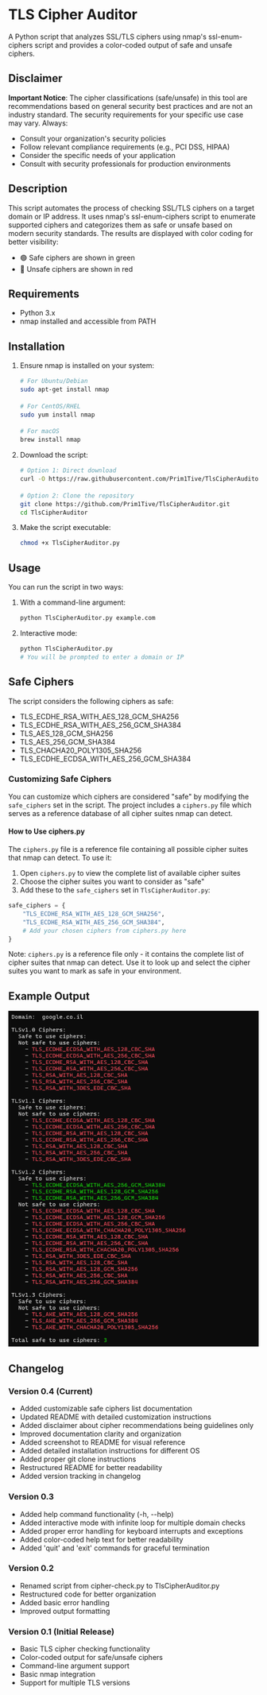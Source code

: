 # TLS Cipher Auditor

A Python script that analyzes SSL/TLS ciphers using nmap's ssl-enum-ciphers script and provides a color-coded output of safe and unsafe ciphers.

## Disclaimer

**Important Notice**: The cipher classifications (safe/unsafe) in this tool are recommendations based on general security best practices and are not an industry standard. The security requirements for your specific use case may vary. Always:
- Consult your organization's security policies
- Follow relevant compliance requirements (e.g., PCI DSS, HIPAA)
- Consider the specific needs of your application
- Consult with security professionals for production environments

## Description

This script automates the process of checking SSL/TLS ciphers on a target domain or IP address. It uses nmap's ssl-enum-ciphers script to enumerate supported ciphers and categorizes them as safe or unsafe based on modern security standards. The results are displayed with color coding for better visibility:
- 🟢 Safe ciphers are shown in green
- 🔴 Unsafe ciphers are shown in red

## Requirements

- Python 3.x
- nmap installed and accessible from PATH

## Installation

1. Ensure nmap is installed on your system:
   ```bash
   # For Ubuntu/Debian
   sudo apt-get install nmap

   # For CentOS/RHEL
   sudo yum install nmap

   # For macOS
   brew install nmap
   ```

2. Download the script:
   ```bash
   # Option 1: Direct download
   curl -O https://raw.githubusercontent.com/Prim1Tive/TlsCipherAuditor/main/TlsCipherAuditor.py
   
   # Option 2: Clone the repository
   git clone https://github.com/Prim1Tive/TlsCipherAuditor.git
   cd TlsCipherAuditor
   ```

3. Make the script executable:
   ```bash
   chmod +x TlsCipherAuditor.py
   ```

## Usage

You can run the script in two ways:

1. With a command-line argument:
   ```bash
   python TlsCipherAuditor.py example.com
   ```

2. Interactive mode:
   ```bash
   python TlsCipherAuditor.py
   # You will be prompted to enter a domain or IP
   ```

## Safe Ciphers

The script considers the following ciphers as safe:
- TLS_ECDHE_RSA_WITH_AES_128_GCM_SHA256
- TLS_ECDHE_RSA_WITH_AES_256_GCM_SHA384
- TLS_AES_128_GCM_SHA256
- TLS_AES_256_GCM_SHA384
- TLS_CHACHA20_POLY1305_SHA256
- TLS_ECDHE_ECDSA_WITH_AES_256_GCM_SHA384

### Customizing Safe Ciphers

You can customize which ciphers are considered "safe" by modifying the `safe_ciphers` set in the script. The project includes a `ciphers.py` file which serves as a reference database of all cipher suites nmap can detect.

#### How to Use ciphers.py
The `ciphers.py` file is a reference file containing all possible cipher suites that nmap can detect. To use it:

1. Open `ciphers.py` to view the complete list of available cipher suites
2. Choose the cipher suites you want to consider as "safe"
3. Add these to the `safe_ciphers` set in `TlsCipherAuditor.py`:
```python
safe_ciphers = {
    "TLS_ECDHE_RSA_WITH_AES_128_GCM_SHA256",
    "TLS_ECDHE_RSA_WITH_AES_256_GCM_SHA384",
    # Add your chosen ciphers from ciphers.py here
}
```

Note: `ciphers.py` is a reference file only - it contains the complete list of cipher suites that nmap can detect. Use it to look up and select the cipher suites you want to mark as safe in your environment.

## Example Output 
![screenshot](/image/cipher-check-output.png "Optional title")

## Changelog

### Version 0.4 (Current)
- Added customizable safe ciphers list documentation
- Updated README with detailed customization instructions
- Added disclaimer about cipher recommendations being guidelines only
- Improved documentation clarity and organization
- Added screenshot to README for visual reference
- Added detailed installation instructions for different OS
- Added proper git clone instructions
- Restructured README for better readability
- Added version tracking in changelog

### Version 0.3
- Added help command functionality (-h, --help)
- Added interactive mode with infinite loop for multiple domain checks
- Added proper error handling for keyboard interrupts and exceptions
- Added color-coded help text for better readability
- Added 'quit' and 'exit' commands for graceful termination

### Version 0.2
- Renamed script from cipher-check.py to TlsCipherAuditor.py
- Restructured code for better organization
- Added basic error handling
- Improved output formatting

### Version 0.1 (Initial Release)
- Basic TLS cipher checking functionality
- Color-coded output for safe/unsafe ciphers
- Command-line argument support
- Basic nmap integration
- Support for multiple TLS versions